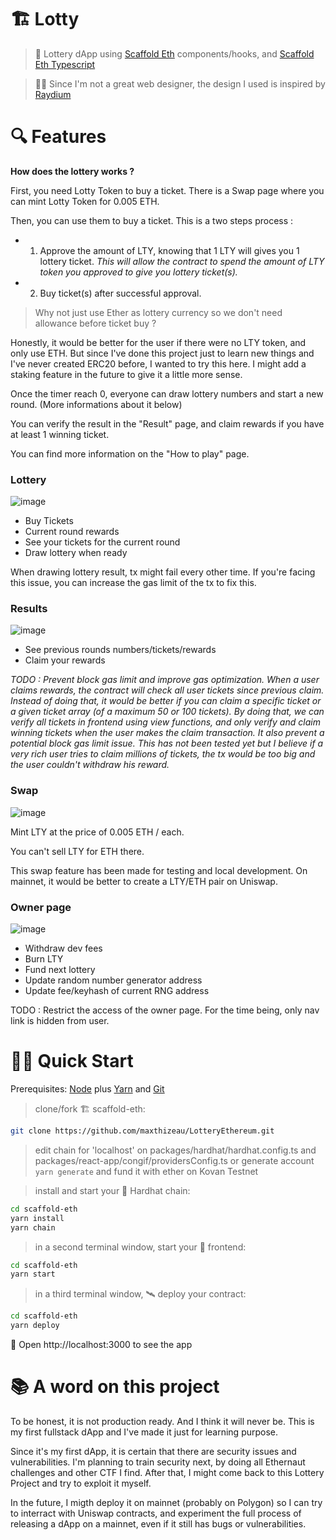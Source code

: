 # 🏗 Lotty

> 🚀 Lottery dApp using [Scaffold Eth](https://github.com/scaffold-eth/scaffold-eth) components/hooks, and [Scaffold Eth Typescript](https://github.com/scaffold-eth/scaffold-eth-typescript)

> 👨‍🎨 Since I'm not a great web designer, the design I used is inspired by [Raydium](https://raydium.io/)

# 🔍 Features

**How does the lottery works ?**

First, you need Lotty Token to buy a ticket. There is a Swap page where you can mint Lotty Token for 0.005 ETH.

Then, you can use them to buy a ticket. This is a two steps process :

- 1. Approve the amount of LTY, knowing that 1 LTY will gives you 1 lottery ticket. _This will allow the contract to spend the amount of LTY token you approved to give you lottery ticket(s)._
- 2. Buy ticket(s) after successful approval.

> Why not just use Ether as lottery currency so we don't need allowance before ticket buy ?

Honestly, it would be better for the user if there were no LTY token, and only use ETH. But since I've done this project just to learn new things and I've never created ERC20 before, I wanted to try this here. I might add a staking feature in the future to give it a little more sense.

Once the timer reach 0, everyone can draw lottery numbers and start a new round. (More informations about it below)

You can verify the result in the "Result" page, and claim rewards if you have at least 1 winning ticket.

You can find more information on the "How to play" page.

### Lottery

![image](https://user-images.githubusercontent.com/32738472/147385562-9bccb5df-9583-4a4b-96b4-32b74486f1a3.png)

- Buy Tickets
- Current round rewards
- See your tickets for the current round
- Draw lottery when ready

When drawing lottery result, tx might fail every other time. If you're facing this issue, you can increase the gas limit of the tx to fix this.

### Results

![image](https://user-images.githubusercontent.com/32738472/147385741-3e80ff1e-3eb5-432c-8c3c-21f8c6b232de.png)

- See previous rounds numbers/tickets/rewards
- Claim your rewards

_TODO : Prevent block gas limit and improve gas optimization. When a user claims rewards, the contract will check all user tickets since previous claim. Instead of doing that, it would be better if you can claim a specific ticket or a given ticket array (of a maximum 50 or 100 tickets). By doing that, we can verify all tickets in frontend using view functions, and only verify and claim winning tickets when the user makes the claim transaction._
_It also prevent a potential block gas limit issue. This has not been tested yet but I believe if a very rich user tries to claim millions of tickets, the tx would be too big and the user couldn't withdraw his reward._

### Swap

![image](https://user-images.githubusercontent.com/32738472/147385991-e06d02d6-c6c3-42ae-8cf6-440b5f4f65bb.png)

Mint LTY at the price of 0.005 ETH / each.

You can't sell LTY for ETH there.

This swap feature has been made for testing and local development. On mainnet, it would be better to create a LTY/ETH pair on Uniswap.

### Owner page

![image](https://user-images.githubusercontent.com/32738472/147386003-6fc0602b-bc40-40f9-a0d7-0ebeaa01c171.png)

- Withdraw dev fees
- Burn LTY
- Fund next lottery
- Update random number generator address
- Update fee/keyhash of current RNG address

TODO : Restrict the access of the owner page. For the time being, only nav link is hidden from user.

# 🏄‍♂️ Quick Start

Prerequisites: [Node](https://nodejs.org/en/download/) plus [Yarn](https://classic.yarnpkg.com/en/docs/install/) and [Git](https://git-scm.com/downloads)

> clone/fork 🏗 scaffold-eth:

```bash
git clone https://github.com/maxthizeau/LotteryEthereum.git
```

> edit chain for 'localhost' on packages/hardhat/hardhat.config.ts and packages/react-app/congif/providersConfig.ts
> or generate account `yarn generate` and fund it with ether on Kovan Testnet

> install and start your 👷‍ Hardhat chain:

```bash
cd scaffold-eth
yarn install
yarn chain
```

> in a second terminal window, start your 📱 frontend:

```bash
cd scaffold-eth
yarn start
```

> in a third terminal window, 🛰 deploy your contract:

```bash
cd scaffold-eth
yarn deploy
```

📱 Open http://localhost:3000 to see the app

# 📚 A word on this project

To be honest, it is not production ready. And I think it will never be.
This is my first fullstack dApp and I've made it just for learning purpose.

Since it's my first dApp, it is certain that there are security issues and vulnerabilities. I'm planning to train security next, by doing all Ethernaut challenges and other CTF I find. After that, I might come back to this Lottery Project and try to exploit it myself.

In the future, I migth deploy it on mainnet (probably on Polygon) so I can try to interract with Uniswap contracts, and experiment the full process of releasing a dApp on a mainnet, even if it still has bugs or vulnerabilities.

